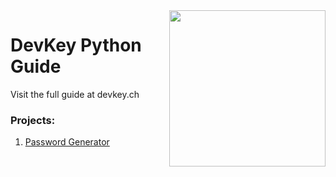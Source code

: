 <img src="https://i.ibb.co/QnQBDf9/logo-square.png" width="250" align="right">

# DevKey Python Guide
Visit the full guide at devkey.ch
### Projects:
1. [Password Generator](https://github.com/p-i-c-o/devkeypython/blob/main/Projects/passwordgenerator.py)
